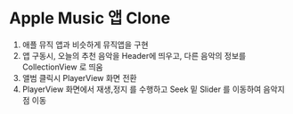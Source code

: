 #  Apple Music 앱 Clone

1) 애플 뮤직 앱과 비슷하게 뮤직앱을 구현
2) 앱 구동시, 오늘의 추천 음악을 Header에 띄우고, 다른 음악의 정보를 CollectionView 로 띄움
3) 앨범 클릭시 PlayerView 화면 전환
4) PlayerView 화면에서 재생,정지 를 수행하고 Seek 밑 Slider 를 이동하여 음악지점 이동
